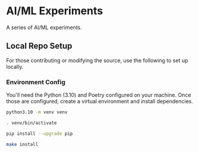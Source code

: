 # AI/ML Experiments
A series of AI/ML experiments.

## Local Repo Setup
For those contributing or modifying the source, use the following to set up locally.

### Environment Config
You'll need the Python (3.10) and Poetry configured on your machine. Once those are configured, create a virtual environment and install dependencies.

```bash
python3.10 -m venv venv

. venv/bin/activate

pip install --upgrade pip

make install
```
